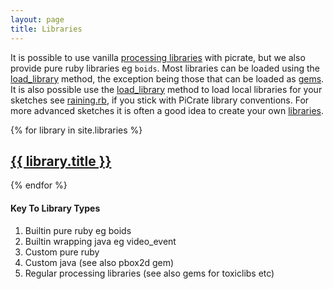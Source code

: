```yaml
---
layout: page
title: Libraries
---
```

It is possible to use vanilla <a href="https://www.processing.org/reference/libraries/">processing libraries</a> with picrate, but we also provide pure ruby libraries eg `boids`.  Most libraries can be loaded using the <a href="https://ruby-processing.github.io/PiCrate/load_library">load_library</a> method, the exception being those that can be loaded as <a href="https://ruby-processing.github.io/PiCrate/gems.html">gems</a>. It is also possible use the <a href="https://ruby-processing.github.io/PiCrate/load_library">load_library</a> method to load local libraries for your sketches see <a href="https://github.com/ruby-processing/picrate-examples/blob/master/demo/raining.rb">raining.rb</a>, if you stick with PiCrate library conventions. For more advanced sketches it is often a good idea to create your own <a href="https://en.wikipedia.org/wiki/Library_%28computing%29">libraries</a>.

{% for library in site.libraries %}
	<div class="library">
		<h2><a href="{{ library.url | prepend: site.github.url }}">{{ library.title }}</a></h2>
	</div>
{% endfor %}

<h4>Key To Library Types</h4>
<ol>
<li>Builtin pure ruby eg boids</li>
<li>Builtin wrapping java eg video_event</li>
<li>Custom pure ruby</li>
<li>Custom java (see also pbox2d gem)</li>
<li>Regular processing libraries (see also gems for toxiclibs etc)</li>
</ol>
